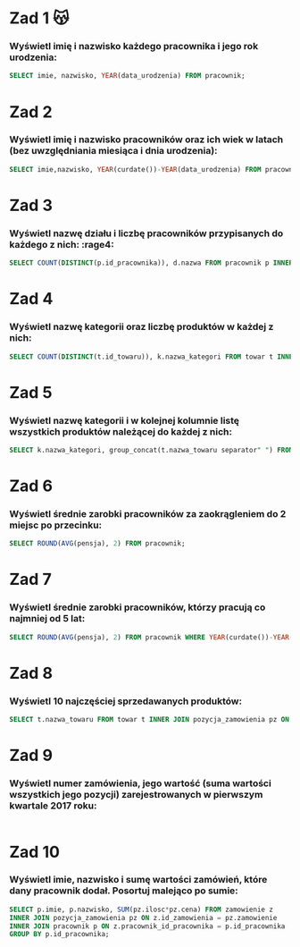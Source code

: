 # Zad 1 😽
### Wyświetl imię i nazwisko każdego pracownika i jego rok urodzenia:
```SQL
SELECT imie, nazwisko, YEAR(data_urodzenia) FROM pracownik;
```
# Zad 2
### Wyświetl imię i nazwisko pracowników oraz ich wiek w latach (bez uwzględniania miesiąca i dnia urodzenia):
```SQL
SELECT imie,nazwisko, YEAR(curdate())-YEAR(data_urodzenia) FROM pracownik;
```
# Zad 3
### Wyświetl nazwę działu i liczbę pracowników przypisanych do każdego z nich: :rage4:
```SQL
SELECT COUNT(DISTINCT(p.id_pracownika)), d.nazwa FROM pracownik p INNER JOIN dzial d ON p.dzial = d.id_dzialu GROUP BY d.id_dzialu;
```
# Zad 4
### Wyświetl nazwę kategorii oraz liczbę produktów w każdej z nich:
```SQL
SELECT COUNT(DISTINCT(t.id_towaru)), k.nazwa_kategori FROM towar t INNER JOIN kategoria k ON t.kategoria = k.id_kategori GROUP BY id_kategori;
```
# Zad 5
### Wyświetl nazwę kategorii i w kolejnej kolumnie listę wszystkich produktów należącej do każdej z nich:
```SQL
SELECT k.nazwa_kategori, group_concat(t.nazwa_towaru separator" ") FROM towar t INNER JOIN kategoria k ON t.kategoria = k.id_kategori GROUP BY id_kategori;
```
# Zad 6
### Wyświetl średnie zarobki pracowników za zaokrągleniem do 2 miejsc po przecinku:
```SQL
SELECT ROUND(AVG(pensja), 2) FROM pracownik;
```
# Zad 7
### Wyświetl średnie zarobki pracowników, którzy pracują co najmniej od 5 lat:
```SQL
SELECT ROUND(AVG(pensja), 2) FROM pracownik WHERE YEAR(curdate())-YEAR(data_zatrudnienia) >= 5;
```
# Zad 8
### Wyświetl 10 najczęściej sprzedawanych produktów:
```SQL
SELECT t.nazwa_towaru FROM towar t INNER JOIN pozycja_zamowienia pz ON t.id_towaru = pz.towar GROUP BY t.nazwa_towaru ORDER BY SUM(pz.ilosc) DESC LIMIT 10;
```
# Zad 9
### Wyświetl numer zamówienia, jego wartość (suma wartości wszystkich jego pozycji) zarejestrowanych w pierwszym kwartale 2017 roku:
```SQL

```
# Zad 10
### Wyświetl imie, nazwisko i sumę wartości zamówień, które dany pracownik dodał. Posortuj malejąco po sumie:
```SQL
SELECT p.imie, p.nazwisko, SUM(pz.ilosc*pz.cena) FROM zamowienie z
INNER JOIN pozycja_zamowienia pz ON z.id_zamowienia = pz.zamowienie
INNER JOIN pracownik p ON z.pracownik_id_pracownika = p.id_pracownika
GROUP BY p.id_pracownika;
```






